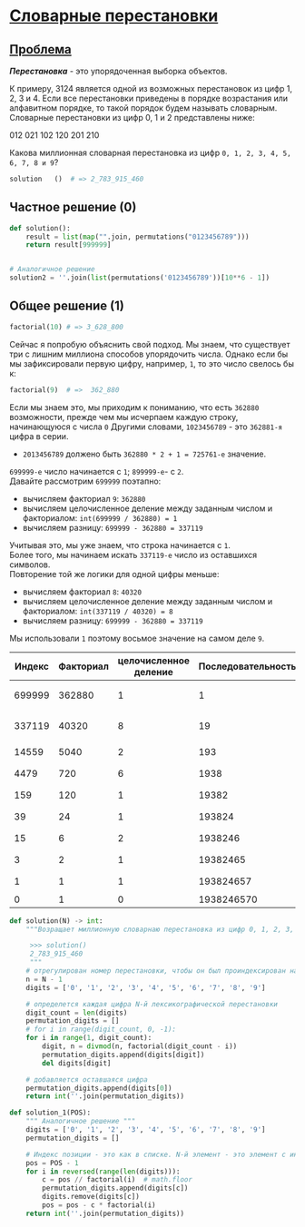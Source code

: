 # [Словарные перестановки](TODO)

## [Проблема](https://euler.jakumo.org/problems/view/24.html)


***Перестановка*** - это упорядоченная выборка объектов. 

К примеру, 3124 является одной из возможных перестановок из цифр 1, 2, 3 и 4. 
Если все перестановки приведены в порядке возрастания или алфавитном порядке, то такой порядок будем называть словарным.
 Словарные перестановки из цифр 0, 1 и 2 представлены ниже:

012   021   102   120   201   210

Какова миллионная словарная перестановка из цифр `0, 1, 2, 3, 4, 5, 6, 7, 8 и 9`?
``` python
solution   ()  # => 2_783_915_460
```

## Частное решение (0)
```python
def solution():
    result = list(map("".join, permutations("0123456789")))
    return result[999999]


# Аналогичное решение
solution2 = ''.join(list(permutations('0123456789'))[10**6 - 1])
```

## Общее решение (1)

```python
factorial(10) # => 3_628_800
```
Сейчас я попробую объяснить свой подход. Мы знаем, что существует три с лишним миллиона способов упорядочить числа.
Однако если бы мы зафиксировали первую цифру, например, `1`, то это число свелось бы к:

```python
factorial(9)  # =>  362_880
```
Если мы знаем это, мы приходим к пониманию, что есть `362880` возможности, прежде чем мы исчерпаем каждую строку, начинающуюся с числа `0`
Другими словами, `1023456789` - это `362881-я ` цифра в серии.


- `2013456789` должено быть `362880 * 2 + 1 = 725761-е` значение.

`699999-е` число начинается с `1`; `899999-е`- с `2`.
<br>Давайте рассмотрим `699999` поэтапно:
- вычисляем факториал `9`: `362880`
- вычисляем целочисленное деление между заданным числом и факториалом: `int(699999 / 362880) = 1`
- вычисляем разницу: `699999 - 362880 = 337119` 

Учитывая это, мы уже знаем, что строка начинается с `1`. 
<br>Более того, мы начинаем искать `337119-е` число из оставшихся символов.
<br>Повторение той же логики для одной цифры меньше:
- вычисляем факториал `8`: `40320`
- вычисляем целочисленное деление между заданным числом и факториалом: `int(337119 / 40320) = 8`
- вычисляем разницу: `699999 - 362880 = 337119` 

Мы использовали `1`  поэтому восьмое значение на самом деле `9`.


Индекс  | Факториал|целочисленное деление| Последовательность|	Оставшиеся|	Разница      |
| ------ | --------- | ---------------- | ---------- | --------- | --------------------- |
| 699999 | 362880    | 1                | 1          | 023456789 | `699999 - 362880 * 1` |
| 337119 | 40320     | 8                | 19         | 02345678  | `337119 - 40320 * 8`  |
| 14559  | 5040      | 2                | 193        | 0245678   | `14559 - 5040 * 2`    |
| 4479   | 720       | 6                | 1938       | 024567    | `4479 - 720 * 6`      |
| 159    | 120       | 1                | 19382      | 04567     | `159 - 120 * 1`       |
| 39     | 24        | 1                | 193824     | 0567      | `39 - 24 * 1`         |
| 15     | 6         | 2                | 1938246    | 057       | `15 - 6 * 2`          |
| 3      | 2         | 1                | 19382465   | 07        | `3 - 2 * 1`           |
| 1      | 1         | 1                | 193824657  | 0         | `1 - 1 * 1`           |
| 0      | 1         | 0                | 1938246570 |           | `0`                   |


```python
def solution(N) -> int:
    """Возращает миллионную словарнаю перестановка из цифр 0, 1, 2, 3, 4, 5, 6, 7, 8 и 9.

     >>> solution()
     2_783_915_460
     """
    # отрегулирован номер перестановки, чтобы он был проиндексирован на ноль
    n = N - 1
    digits = ['0', '1', '2', '3', '4', '5', '6', '7', '8', '9']

    # определется каждая цифра N-й лексикографической перестановки
    digit_count = len(digits)
    permutation_digits = []
    # for i in range(digit_count, 0, -1):
    for i in range(1, digit_count):
        digit, n = divmod(n, factorial(digit_count - i))
        permutation_digits.append(digits[digit])
        del digits[digit]

    # добавляется оставшаяся цифра
    permutation_digits.append(digits[0])
    return int(''.join(permutation_digits))

def solution_1(POS):
    """ Аналогичное решение """
    digits = ['0', '1', '2', '3', '4', '5', '6', '7', '8', '9']
    permutation_digits = []

    # Индекс позиции - это как в списке. N-й элемент - это элемент с индексом n-1
    pos = POS - 1
    for i in reversed(range(len(digits))):
        c = pos // factorial(i)  # math.floor
        permutation_digits.append(digits[c])
        digits.remove(digits[c])
        pos = pos - c * factorial(i)
    return int(''.join(permutation_digits))

```


